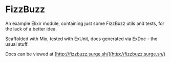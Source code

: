 # FizzBuzz
An example Elixir module, containing just some FizzBuzz utils and tests, for the lack of a better idea.

Scaffolded with Mix, tested with ExUnit, docs generated via ExDoc - the usual stuff.

Docs can be viewed at [http://fizzbuzz.surge.sh/](http://fizzbuzz.surge.sh/)
